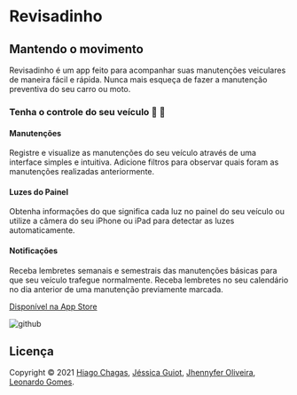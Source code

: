 # Revisadinho
## Mantendo o movimento

Revisadinho é um app feito para acompanhar suas manutenções veiculares de maneira fácil e rápida. Nunca mais esqueça de fazer a manutenção preventiva do seu carro ou moto.

### Tenha o controle do seu veículo  🚗 🛵
#### Manutenções
Registre e visualize as manutenções do seu veículo através de uma interface simples e intuitiva. Adicione filtros para observar quais foram as manutenções realizadas anteriormente.

#### Luzes do Painel
Obtenha informações do que significa cada luz no painel do seu veículo ou utilize a câmera do seu iPhone ou iPad para detectar as luzes automaticamente.

#### Notificações
Receba lembretes semanais e semestrais das manutenções básicas para que seu veículo trafegue normalmente. Receba lembretes no seu calendário no dia anterior de uma manutenção previamente marcada.

[Disponível na App Store](https://apps.apple.com/br/app/revisadinho/id1587033972?l=en#?platform=iphone)

![github](https://user-images.githubusercontent.com/52433246/143904288-c6ada80d-3df7-4ee2-8aa7-e134f694c659.png)

## Licença
Copyright © 2021 [Hiago Chagas](https://github.com/hiagochagas), [Jéssica Guiot](https://github.com/jessicaguiot), [Jhennyfer Oliveira](https://github.com/jhennyferOliveira), [Leonardo Gomes](https://github.com/leonardo252).
